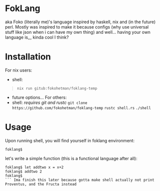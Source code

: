 # FokLang
aka Foko (literally me)'s language inspired by haskell, nix and (in the future) perl. Mostly was inspired to make it because configs (why use universal stuff like json when i can have my own thing) and well... having your own language is,,, kinda cool I think?

# Installation
For nix users:
* shell:
> `nix run gitub:fokohetman/foklang-temp`
* future options...
For others:
* shell:
*requires git and rustc*
`git clone https://github.com/fokohetman/foklang-temp`
`rustc shell.rs`
`./shell`

# Usage
Upon running shell, you will find yourself in foklang environment:
```
foklang$ 
```
let's write a simple function (this is a functional language after all):
```
foklang$ let addtwo x = x+2
foklang$ addtwo 2
foklang$
``` Ima finish this later because gotta make shell actually not print Proventus, and the Fructa instead